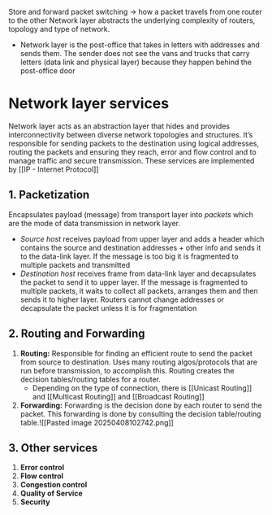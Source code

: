 Store and forward packet switching → how a packet travels from one router to the other
Network layer abstracts the underlying complexity of routers, topology and type of network.
- Network layer is the post-office that takes in letters with addresses and sends them. The sender does not see the vans and trucks that carry letters (data link and physical layer) because they happen behind the post-office door

# Network layer services
Network layer acts as an abstraction layer that hides and provides interconnectivity between diverse network topologies and structures. It’s responsible for sending packets to the destination using logical addresses, routing the packets and ensuring they reach, error and flow control and to manage traffic and secure transmission. These services are implemented by [[IP - Internet Protocol]]
## 1. Packetization
Encapsulates payload (message) from transport layer into *packets* which are the mode of data transmission in network layer.
- *Source host* receives payload from upper layer and adds a header which contains the source and destination addresses + other info and sends it to the data-link layer. If the message is too big it is fragmented to multiple packets and transmitted
- *Destination host* receives frame from data-link layer and decapsulates the packet to send it to upper layer. If the message is fragmented to multiple packets, it waits to collect all packets, arranges them and then sends it to higher layer.
Routers cannot change addresses or decapsulate the packet unless it is for fragmentation

## 2. Routing and Forwarding
1. **Routing:** Responsible for finding an efficient route to send the packet from source to destination. Uses many routing algos/protocols that are run before transmission, to accomplish this. Routing creates the decision tables/routing tables for a router.
	- Depending on the type of connection, there is [[Unicast Routing]] and [[Multicast Routing]] and [[Broadcast Routing]]
2. **Forwarding:** Forwarding is the decision done by each router to send the packet. This forwarding is done by consulting the decision table/routing table.![[Pasted image 20250408102742.png]]
## 3. Other services
1. **Error control**
2. **Flow control**
3. **Congestion control**
4. **Quality of Service**
5. **Security**
